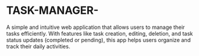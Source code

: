 # TASK-MANAGER-
A simple and intuitive web application that allows users to manage their tasks efficiently. With features like task creation, editing, deletion, and task status updates (completed or pending), this app helps users organize and track their daily activities.
